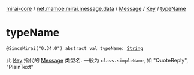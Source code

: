 [mirai-core](../../../index.md) / [net.mamoe.mirai.message.data](../../index.md) / [Message](../index.md) / [Key](index.md) / [typeName](./type-name.md)

# typeName

`@SinceMirai("0.34.0") abstract val typeName: `[`String`](https://kotlinlang.org/api/latest/jvm/stdlib/kotlin/-string/index.html)

此 [Key](index.md) 指代的 [Message](../index.md) 类型名. 一般为 `class.simpleName`, 如 "QuoteReply", "PlainText"

